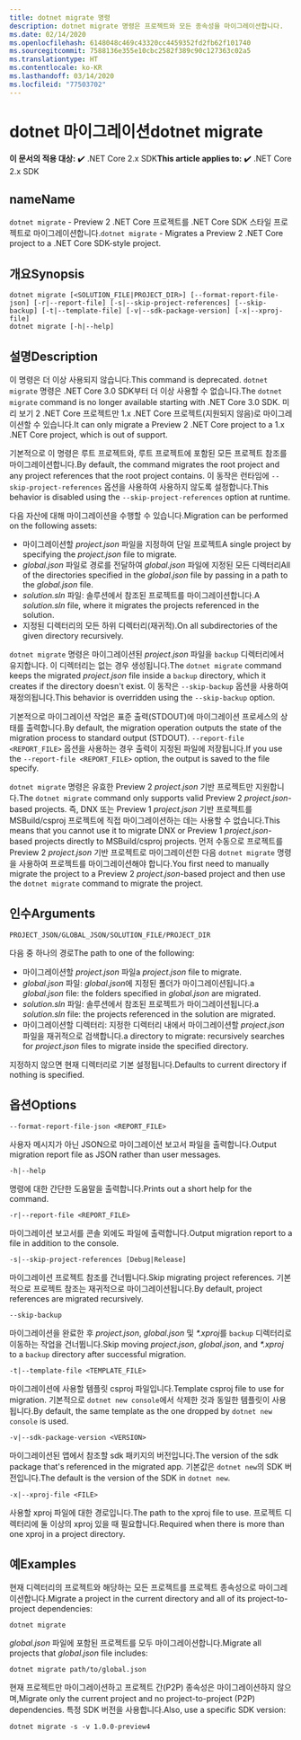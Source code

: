 ```yaml
---
title: dotnet migrate 명령
description: dotnet migrate 명령은 프로젝트와 모든 종속성을 마이그레이션합니다.
ms.date: 02/14/2020
ms.openlocfilehash: 6148048c469c43320cc4459352fd2fb62f101740
ms.sourcegitcommit: 7588136e355e10cbc2582f389c90c127363c02a5
ms.translationtype: HT
ms.contentlocale: ko-KR
ms.lasthandoff: 03/14/2020
ms.locfileid: "77503702"
---
```

# <a name="dotnet-migrate"></a><span data-ttu-id="7acb5-103">dotnet 마이그레이션</span><span class="sxs-lookup"><span data-stu-id="7acb5-103">dotnet migrate</span></span>

<span data-ttu-id="7acb5-104">**이 문서의 적용 대상:**  ✔️ .NET Core 2.x SDK</span><span class="sxs-lookup"><span data-stu-id="7acb5-104">**This article applies to:** ✔️ .NET Core 2.x SDK</span></span>

## <a name="name"></a><span data-ttu-id="7acb5-105">name</span><span class="sxs-lookup"><span data-stu-id="7acb5-105">Name</span></span>

<span data-ttu-id="7acb5-106">`dotnet migrate` - Preview 2 .NET Core 프로젝트를 .NET Core SDK 스타일 프로젝트로 마이그레이션합니다.</span><span class="sxs-lookup"><span data-stu-id="7acb5-106">`dotnet migrate` - Migrates a Preview 2 .NET Core project to a .NET Core SDK-style project.</span></span>

## <a name="synopsis"></a><span data-ttu-id="7acb5-107">개요</span><span class="sxs-lookup"><span data-stu-id="7acb5-107">Synopsis</span></span>

```dotnetcli
dotnet migrate [<SOLUTION_FILE|PROJECT_DIR>] [--format-report-file-json] [-r|--report-file] [-s|--skip-project-references] [--skip-backup] [-t|--template-file] [-v|--sdk-package-version] [-x|--xproj-file]
dotnet migrate [-h|--help]
```

## <a name="description"></a><span data-ttu-id="7acb5-108">설명</span><span class="sxs-lookup"><span data-stu-id="7acb5-108">Description</span></span>

<span data-ttu-id="7acb5-109">이 명령은 더 이상 사용되지 않습니다.</span><span class="sxs-lookup"><span data-stu-id="7acb5-109">This command is deprecated.</span></span> <span data-ttu-id="7acb5-110">`dotnet migrate` 명령은 .NET Core 3.0 SDK부터 더 이상 사용할 수 없습니다.</span><span class="sxs-lookup"><span data-stu-id="7acb5-110">The `dotnet migrate` command is no longer available starting with .NET Core 3.0 SDK.</span></span> <span data-ttu-id="7acb5-111">미리 보기 2 .NET Core 프로젝트만 1.x .NET Core 프로젝트(지원되지 않음)로 마이그레이션할 수 있습니다.</span><span class="sxs-lookup"><span data-stu-id="7acb5-111">It can only migrate a Preview 2 .NET Core project to a 1.x .NET Core project, which is out of support.</span></span>

<span data-ttu-id="7acb5-112">기본적으로 이 명령은 루트 프로젝트와, 루트 프로젝트에 포함된 모든 프로젝트 참조를 마이그레이션합니다.</span><span class="sxs-lookup"><span data-stu-id="7acb5-112">By default, the command migrates the root project and any project references that the root project contains.</span></span> <span data-ttu-id="7acb5-113">이 동작은 런타임에 `--skip-project-references` 옵션을 사용하여 사용하지 않도록 설정합니다.</span><span class="sxs-lookup"><span data-stu-id="7acb5-113">This behavior is disabled using the `--skip-project-references` option at runtime.</span></span>

<span data-ttu-id="7acb5-114">다음 자산에 대해 마이그레이션을 수행할 수 있습니다.</span><span class="sxs-lookup"><span data-stu-id="7acb5-114">Migration can be performed on the following assets:</span></span>

* <span data-ttu-id="7acb5-115">마이그레이션할 *project.json* 파일을 지정하여 단일 프로젝트</span><span class="sxs-lookup"><span data-stu-id="7acb5-115">A single project by specifying the *project.json* file to migrate.</span></span>
* <span data-ttu-id="7acb5-116">*global.json* 파일로 경로를 전달하여 *global.json* 파일에 지정된 모든 디렉터리</span><span class="sxs-lookup"><span data-stu-id="7acb5-116">All of the directories specified in the *global.json* file by passing in a path to the *global.json* file.</span></span>
* <span data-ttu-id="7acb5-117">*solution.sln* 파일: 솔루션에서 참조된 프로젝트를 마이그레이션합니다.</span><span class="sxs-lookup"><span data-stu-id="7acb5-117">A *solution.sln* file, where it migrates the projects referenced in the solution.</span></span>
* <span data-ttu-id="7acb5-118">지정된 디렉터리의 모든 하위 디렉터리(재귀적).</span><span class="sxs-lookup"><span data-stu-id="7acb5-118">On all subdirectories of the given directory recursively.</span></span>

<span data-ttu-id="7acb5-119">`dotnet migrate` 명령은 마이그레이션된 *project.json* 파일을 `backup` 디렉터리에서 유지합니다. 이 디렉터리는 없는 경우 생성됩니다.</span><span class="sxs-lookup"><span data-stu-id="7acb5-119">The `dotnet migrate` command keeps the migrated *project.json* file inside a `backup` directory, which it creates if the directory doesn't exist.</span></span> <span data-ttu-id="7acb5-120">이 동작은 `--skip-backup` 옵션을 사용하여 재정의됩니다.</span><span class="sxs-lookup"><span data-stu-id="7acb5-120">This behavior is overridden using the `--skip-backup` option.</span></span>

<span data-ttu-id="7acb5-121">기본적으로 마이그레이션 작업은 표준 출력(STDOUT)에 마이그레이션 프로세스의 상태를 출력합니다.</span><span class="sxs-lookup"><span data-stu-id="7acb5-121">By default, the migration operation outputs the state of the migration process to standard output (STDOUT).</span></span> <span data-ttu-id="7acb5-122">`--report-file <REPORT_FILE>` 옵션을 사용하는 경우 출력이 지정된 파일에 저장됩니다.</span><span class="sxs-lookup"><span data-stu-id="7acb5-122">If you use the `--report-file <REPORT_FILE>` option, the output is saved to the file specify.</span></span>

<span data-ttu-id="7acb5-123">`dotnet migrate` 명령은 유효한 Preview 2 *project.json* 기반 프로젝트만 지원합니다.</span><span class="sxs-lookup"><span data-stu-id="7acb5-123">The `dotnet migrate` command only supports valid Preview 2 *project.json*-based projects.</span></span> <span data-ttu-id="7acb5-124">즉, DNX 또는 Preview 1 *project.json* 기반 프로젝트를 MSBuild/csproj 프로젝트에 직접 마이그레이션하는 데는 사용할 수 없습니다.</span><span class="sxs-lookup"><span data-stu-id="7acb5-124">This means that you cannot use it to migrate DNX or Preview 1 *project.json*-based projects directly to MSBuild/csproj projects.</span></span> <span data-ttu-id="7acb5-125">먼저 수동으로 프로젝트를 Preview 2 *project.json* 기반 프로젝트로 마이그레이션한 다음 `dotnet migrate` 명령을 사용하여 프로젝트를 마이그레이션해야 합니다.</span><span class="sxs-lookup"><span data-stu-id="7acb5-125">You first need to manually migrate the project to a Preview 2 *project.json*-based project and then use the `dotnet migrate` command to migrate the project.</span></span>

## <a name="arguments"></a><span data-ttu-id="7acb5-126">인수</span><span class="sxs-lookup"><span data-stu-id="7acb5-126">Arguments</span></span>

`PROJECT_JSON/GLOBAL_JSON/SOLUTION_FILE/PROJECT_DIR`

<span data-ttu-id="7acb5-127">다음 중 하나의 경로</span><span class="sxs-lookup"><span data-stu-id="7acb5-127">The path to one of the following:</span></span>

* <span data-ttu-id="7acb5-128">마이그레이션할 *project.json* 파일</span><span class="sxs-lookup"><span data-stu-id="7acb5-128">a *project.json* file to migrate.</span></span>
* <span data-ttu-id="7acb5-129">*global.json* 파일: *global.json*에 지정된 폴더가 마이그레이션됩니다.</span><span class="sxs-lookup"><span data-stu-id="7acb5-129">a *global.json* file: the folders specified in *global.json* are migrated.</span></span>
* <span data-ttu-id="7acb5-130">*solution.sln* 파일: 솔루션에서 참조된 프로젝트가 마이그레이션됩니다.</span><span class="sxs-lookup"><span data-stu-id="7acb5-130">a *solution.sln* file: the projects referenced in the solution are migrated.</span></span>
* <span data-ttu-id="7acb5-131">마이그레이션할 디렉터리: 지정한 디렉터리 내에서 마이그레이션할 *project.json* 파일을 재귀적으로 검색합니다.</span><span class="sxs-lookup"><span data-stu-id="7acb5-131">a directory to migrate: recursively searches for *project.json* files to migrate inside the specified directory.</span></span>

<span data-ttu-id="7acb5-132">지정하지 않으면 현재 디렉터리로 기본 설정됩니다.</span><span class="sxs-lookup"><span data-stu-id="7acb5-132">Defaults to current directory if nothing is specified.</span></span>

## <a name="options"></a><span data-ttu-id="7acb5-133">옵션</span><span class="sxs-lookup"><span data-stu-id="7acb5-133">Options</span></span>

`--format-report-file-json <REPORT_FILE>`

<span data-ttu-id="7acb5-134">사용자 메시지가 아닌 JSON으로 마이그레이션 보고서 파일을 출력합니다.</span><span class="sxs-lookup"><span data-stu-id="7acb5-134">Output migration report file as JSON rather than user messages.</span></span>

`-h|--help`

<span data-ttu-id="7acb5-135">명령에 대한 간단한 도움말을 출력합니다.</span><span class="sxs-lookup"><span data-stu-id="7acb5-135">Prints out a short help for the command.</span></span>

`-r|--report-file <REPORT_FILE>`

<span data-ttu-id="7acb5-136">마이그레이션 보고서를 콘솔 외에도 파일에 출력합니다.</span><span class="sxs-lookup"><span data-stu-id="7acb5-136">Output migration report to a file in addition to the console.</span></span>

`-s|--skip-project-references [Debug|Release]`

<span data-ttu-id="7acb5-137">마이그레이션 프로젝트 참조를 건너뜁니다.</span><span class="sxs-lookup"><span data-stu-id="7acb5-137">Skip migrating project references.</span></span> <span data-ttu-id="7acb5-138">기본적으로 프로젝트 참조는 재귀적으로 마이그레이션됩니다.</span><span class="sxs-lookup"><span data-stu-id="7acb5-138">By default, project references are migrated recursively.</span></span>

`--skip-backup`

<span data-ttu-id="7acb5-139">마이그레이션을 완료한 후 *project.json*, *global.json* 및 *\*.xproj*를 `backup` 디렉터리로 이동하는 작업을 건너뜁니다.</span><span class="sxs-lookup"><span data-stu-id="7acb5-139">Skip moving *project.json*, *global.json*, and *\*.xproj* to a `backup` directory after successful migration.</span></span>

`-t|--template-file <TEMPLATE_FILE>`

<span data-ttu-id="7acb5-140">마이그레이션에 사용할 템플릿 csproj 파일입니다.</span><span class="sxs-lookup"><span data-stu-id="7acb5-140">Template csproj file to use for migration.</span></span> <span data-ttu-id="7acb5-141">기본적으로 `dotnet new console`에서 삭제한 것과 동일한 템플릿이 사용됩니다.</span><span class="sxs-lookup"><span data-stu-id="7acb5-141">By default, the same template as the one dropped by `dotnet new console` is used.</span></span>

`-v|--sdk-package-version <VERSION>`

<span data-ttu-id="7acb5-142">마이그레이션된 앱에서 참조할 sdk 패키지의 버전입니다.</span><span class="sxs-lookup"><span data-stu-id="7acb5-142">The version of the sdk package that's referenced in the migrated app.</span></span> <span data-ttu-id="7acb5-143">기본값은 `dotnet new`의 SDK 버전입니다.</span><span class="sxs-lookup"><span data-stu-id="7acb5-143">The default is the version of the SDK in `dotnet new`.</span></span>

`-x|--xproj-file <FILE>`

<span data-ttu-id="7acb5-144">사용할 xproj 파일에 대한 경로입니다.</span><span class="sxs-lookup"><span data-stu-id="7acb5-144">The path to the xproj file to use.</span></span> <span data-ttu-id="7acb5-145">프로젝트 디렉터리에 둘 이상의 xproj 있을 때 필요합니다.</span><span class="sxs-lookup"><span data-stu-id="7acb5-145">Required when there is more than one xproj in a project directory.</span></span>

## <a name="examples"></a><span data-ttu-id="7acb5-146">예</span><span class="sxs-lookup"><span data-stu-id="7acb5-146">Examples</span></span>

<span data-ttu-id="7acb5-147">현재 디렉터리의 프로젝트와 해당하는 모든 프로젝트를 프로젝트 종속성으로 마이그레이션합니다.</span><span class="sxs-lookup"><span data-stu-id="7acb5-147">Migrate a project in the current directory and all of its project-to-project dependencies:</span></span>

`dotnet migrate`

<span data-ttu-id="7acb5-148">*global.json* 파일에 포함된 프로젝트를 모두 마이그레이션합니다.</span><span class="sxs-lookup"><span data-stu-id="7acb5-148">Migrate all projects that *global.json* file includes:</span></span>

`dotnet migrate path/to/global.json`

<span data-ttu-id="7acb5-149">현재 프로젝트만 마이그레이션하고 프로젝트 간(P2P) 종속성은 마이그레이션하지 않으며,</span><span class="sxs-lookup"><span data-stu-id="7acb5-149">Migrate only the current project and no project-to-project (P2P) dependencies.</span></span> <span data-ttu-id="7acb5-150">특정 SDK 버전을 사용합니다.</span><span class="sxs-lookup"><span data-stu-id="7acb5-150">Also, use a specific SDK version:</span></span>

`dotnet migrate -s -v 1.0.0-preview4`
